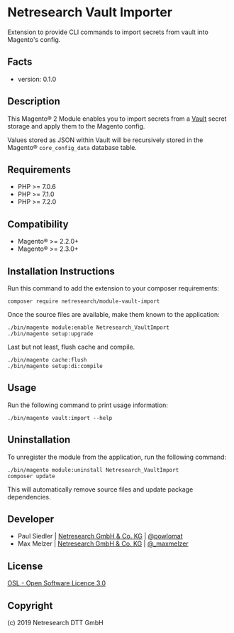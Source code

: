 # Netresearch Vault Importer

Extension to provide CLI commands to import secrets from vault into Magento's config.

## Facts

* version: 0.1.0

## Description

This Magento® 2 Module enables you to import secrets from a [Vault](https://www.vaultproject.io/)
secret storage and apply them to the Magento config.

Values stored as JSON within Vault will be recursively stored in the Magento® `core_config_data`
database table.

## Requirements

* PHP >= 7.0.6
* PHP >= 7.1.0
* PHP >= 7.2.0

## Compatibility

* Magento® >= 2.2.0+
* Magento® >= 2.3.0+

## Installation Instructions

Run this command to add the extension to your composer requirements:

    composer require netresearch/module-vault-import

Once the source files are available, make them known to the application:

    ./bin/magento module:enable Netresearch_VaultImport
    ./bin/magento setup:upgrade

Last but not least, flush cache and compile.

    ./bin/magento cache:flush
    ./bin/magento setup:di:compile

## Usage

Run the following command to print usage information:

    ./bin/magento vault:import --help

## Uninstallation

To unregister the module from the application, run the following command:

    ./bin/magento module:uninstall Netresearch_VaultImport
    composer update
    
This will automatically remove source files and update package dependencies.

Developer
---------
* Paul Siedler | [Netresearch GmbH & Co. KG](http://www.netresearch.de/) | [@powlomat](https://twitter.com/powlomat)
* Max Melzer | [Netresearch GmbH & Co. KG](http://www.netresearch.de/) | [@_maxmelzer](https://twitter.com/_maxmelzer)

License
-------
[OSL - Open Software Licence 3.0](http://opensource.org/licenses/osl-3.0.php)

Copyright
---------
(c) 2019 Netresearch DTT GmbH

